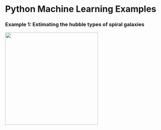 # Python Machine Learning Examples

### Example 1: Estimating the hubble types of spiral galaxies

<img src="http://cdn.spacetelescope.org/archives/images/screen/heic9902o.jpg" width="300">
